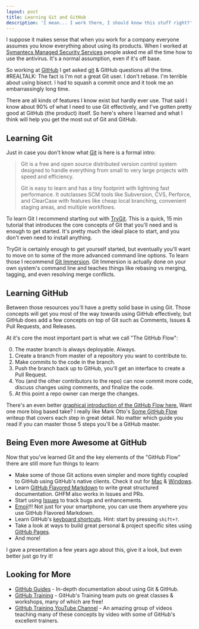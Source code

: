 ```yaml
---
layout: post
title: Learning Git and GitHub
description: 'I mean... I work there, I should know this stuff right?'
---
```


I suppose it makes sense that when you work for a company everyone assumes you know everything about using its products. When I worked at [Symantecs Managed Security Services](http://www.symantec.com/managed-security-services) people asked me all the time how to use the antivirus. It's a normal assumption, even if it's off base.

So working at [GitHub](http://www.github.com) I get asked [git](http://git-scm.com/) & GitHub questions all the time. #REALTALK: The fact is I'm not a great Git user. I don't rebase. I'm terrible about using bisect. I had to squash a commit once and it took me an embarrassingly long time.

There are all kinds of features I know exist but hardly ever use. That said I know about 90% of what I need to use Git effectively, and I've gotten pretty good at GitHub (the product) itself. So here's where I learned and what I think will help you get the most out of Git and GitHub.

## Learning Git

Just in case you don't know what [Git](http://git-scm.com) is here is a formal intro:

>Git is a free and open source distributed version control system designed to handle everything from small to very large projects with speed and efficiency.
>
>Git is easy to learn and has a tiny footprint with lightning fast performance. It outclasses SCM tools like Subversion, CVS, Perforce, and ClearCase with features like cheap local branching, convenient staging areas, and multiple workflows.

To learn Git I recommend starting out with [TryGit](http://try.github.io/levels/1/challenges/1). This is a quick, 15 min tutorial that introduces the core concepts of Git that you'll need and is enough to get started. It's pretty much the ideal place to start, and you don't even need to install anything.

TryGit is certainly enough to get yourself started, but eventually you'll want to move on to some of the more advanced command line options. To learn those I recommend [Git Immersion](http://gitimmersion.com/). Git Immersion is actually done on your own system's command line and teaches things like rebasing vs merging, tagging, and even resolving merge conflicts.

## Learning GitHub

Between those resources you'll have a pretty solid base in using Git. Those concepts will get you most of the way towards using GitHub effectively, but GitHub does add a few concepts on top of Git such as Comments, Issues & Pull Requests, and Releases.

At it's core the most important part is what we call "The GitHub Flow":

0. The master branch is always deployable. Always.
1. Create a branch from master of a repository you want to contribute to.
2. Make commits to the code in the branch.
3. Push the branch back up to GitHub, you'll get an interface to create a Pull Request.
4. You (and the other contributors to the repo) can now commit more code, discuss changes using comments, and finalize the code.
5. At this point a repo owner can merge the changes.

There's an even better [graphical introduction of the GitHub Flow here.](https://guides.github.com/introduction/flow/) Want one more blog based take? I really like Mark Otto's [Some GitHub Flow](http://markdotto.com/2014/05/02/some-github-flow/) writeup that covers each step in great detail. No matter which guide you read if you can master those 5 steps you'll be a GitHub master.

## Being Even more Awesome at GitHub

Now that you've learned Git and the key elements of the "GitHub Flow" there are still more fun things to learn:

- Make some of those Git actions even simpler and more tightly coupled to GitHub using GitHub's native clients. Check it out for [Mac](https://mac.github.com) & [Windows](https://windows.github.com).
- Learn [GitHub Flavored Markdown](https://help.github.com/articles/github-flavored-markdown/) to write great structured documentation. GHFM also works in Issues and PRs.
- Start using [Issues](https://guides.github.com/features/issues/) to track bugs and enhancements.
- [Emoji](http://www.emoji-cheat-sheet.com)!!! Not just for your smartphone, you can use them anywhere you use GitHub Flavored Markdown.
- Learn GitHub's [keyboard shortcuts](https://help.github.com/articles/using-keyboard-shortcuts/). Hint: start by pressing ```shift+?```.
- Take a look at ways to build great personal & project specific sites using [GitHub Pages](https://pages.github.com).
- And more!

I gave a presentation a few years ago about this, give it a look, but even better just go try it!

<script async class="speakerdeck-embed" data-id="84962320626001306b3a22000a8f9817" data-ratio="1.2994923857868" src="//speakerdeck.com/assets/embed.js"></script>

## Looking for More

- [GitHub Guides](https://guides.github.com) - In-depth documentation about using Git & GitHub.
- [GitHub Training](http://training.github.com/web/free-classes/) - GitHub's Training team puts on great classes & workshops, many of which are free!
- [GitHub Training YouTube Channel](https://www.youtube.com/user/github/githubtraining) - An amazing group of videos teaching many of these concepts by video with some of GitHub's excellent trainers.
